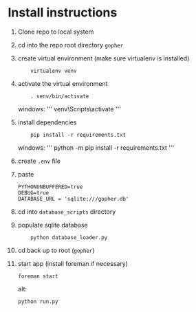 Install instructions
=====================
1. Clone repo to local system
2. cd into the repo root directory `gopher`
3. create virtual environment (make sure virtualenv is installed)
    
    ```
        virtualenv venv
    ```
    
4. activate the virtual environment
    
    ```
        . venv/bin/activate
    ```

	windows:
	'''
		venv\Scripts\activate
	'''
    
5.  install dependencies
    
    ```
        pip install -r requirements.txt
    ```

	windows:
	'''
		python -m pip install -r requirements.txt
	'''
	
6. create `.env` file
7. paste

    ```
    PYTHONUNBUFFERED=true
    DEBUG=true
    DATABASE_URL = 'sqlite:///gopher.db'
    ```
    
6. cd into `database_scripts` directory
7. populate sqlite database

    ```
        python database_loader.py
    ```
    
8. cd back up to root (`gopher`)
9. start app  (install foreman if necessary)

    ```
    foreman start
    ```
	
    alt:
    ```
    python run.py
    ```
